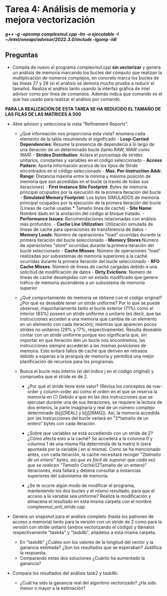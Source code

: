 # Tarea 4: Análisis de memoria y mejora vectorización
##### g++ -g -openmp complexmul.cpp -lm -o ejecutable -I ~/intel/oneapi/advisor/2022.3.0/include -lgomp -ldl
## Preguntas

* Compila de nuevo el programa complexmul.cpp **sin vectorizar** y genera un análisis de memoria marcando los bucles del cómputo que realizan la mutliplicación de números complejos, en concreto marca los bucles de las líneas 27 y 28 (si el análisis se demora mucho prueba a reducir el tamaño). Realiza el análisis tanto usando la interfaz gráfica de intel advisor como por línea de comandos. Además indica que comando es el que has usado para realizar el análisis por comando.

**PARA LA REALIZACIÓN DE ESTA TAREA SE HA REDUCIDO EL TAMAÑO DE LAS FILAS DE LAS MATRICES A 500**

* Abre advisor y selecciona la vista "Refinement Reports".
    * ¿Qué información nos proporciona esta vista? enumera cada elemento de la tabla resumiendo el significado
            - **Loop-Carried Dependencies**: Resume la presencia de dependecia a lo largo de una iteración de un determinado bucle (tanto RAW, WAW como WAR)
            - **Strides Distribution**: Aclara el porcentaje de strides unitarios, constantes y variables en el código seleccionado
            - **Access Pattern**: Aporta información acerca de los tipos de Stride encontrados en el código seleccionado
            - **Max. Per-Instruction Addr. Range**: Distancia máxima entre la mínima y máxima posición de memoria que son accedidas en el bucle (a través de todas sus iteraciones)
            - **First Instance Site Footprint**: Bytes de memoria principal ocupados por la ejecución de la primera iteración del bucle
            - **Simulated Memory Footprint**: Los bytes SIMULADOS de memoria principal ocupados por la ejecución de la primera iteración del bucle (Líneas de caché usadas * Tamaño línea de caché)
            - **Site Name**: Nombre dado en la anotación del código al bloque tratado.
            - **Performance Issues**: Recomendaciones relacionadas con análisis más profundos.
            - **Cache Line Utilization**: Utilización simulada de líneas de cache para operaciones de transferencia de datos
            - **Memory Loads**: Número de operaciones "load" ocurridas durante la primera iteración del bucle seleccionado
            - **Memory Stores**:Número de operaciones "store" ocurridas durante la primera iteración del bucle seleccionado
            - **Cache Misses**: Número de operaciones "load" realizadas por subsistemas de memoria superiores a la caché ocurridas durante la primera iteración del bucle seleccionado
            - **RFO Cache Misses**: Número de líneas de caché cargadas debido a una solicitud de modificación de datos
            - **Dirty Evictions**: Número de líneas de caché desalojadas con un estado modificado que genera tráfico de memoria ascendente a un subsistema de memoria superior
            

    * ¿Qué comportamiento de memoria se obtiene con el código original? ¿Por qué es deseable tener un stride uniforme?
            Por lo que se puede observar, mayoritariamente tanto el bucle exterior (71%) como el interior (83%) poseen un stride uniforme o unitario (es decir, que las instrucciones acceden a una memoria que cambia de un elemento en un elemento con cada iteración); mientras que aparecen pocos strides no unitarios (29% y 17%, respectivamente). 
            Resulta deseable contar con un stride uniforme porque eso significaría que, sin importar en que iteración den un bucle nos encontremos, las instrucciones siempre accederán a las mismas posiciones de memoria. Esto evitará fallos de caché que deriven en retrasos debido a esperas a la jerarquía de memoria y permitirá una mejor planificación de recursos para los programas.


    * Busca el bucle más interno (el del índice j en el código original) y comprueba que el stride es de 2.
        * ¿Por qué el stride tiene este valor? (Revisa los conceptos de row-order y column-order así como el orden en el que se reserva la memoria en C)
            Debido a que en las dos instrucciones que se ejecutan durante una de sus iteraciones, se requiere la lectura de dos enteros, la parte imaginaria y real de un número complejo determinado (b[j][REAL] y b[j][IMAG]). Así, la memoria accedida por las instrucciones del bucle variará en "2*tamaño de un entero" bytes con cada iteración.

        * ¿Sobre que variables se está accediendo con un stride de 2? ¿Cómo afecta esto a la caché?
            Se accederá a la columna 0 y columna 1 de una misma fila determinda de la matriz b (será apuntada por la variable j en sí misma). Como se ha mencionado antes, con cada iteración, la caché necesitará recoger "2*tamaño de un entero" bytes, así que es fácil de suponer que cada vez que se realicen "Tamaño Caché/(2*Tamaño de un entero)" iteraciones, ésta fallará y deberá consultar a instancias superiores del subsistema de memoria.

        * ¿Se te ocurre algún modo de modificar el programa, manteniendo los dos bucles y el mismo resultado, para que
        el acceso a la variable sea uniforme? Realiza la modificación y almacena el resultado en esta misma carpeta con el nombre complexmul_unit_stride.cpp.


        
* Genera un snapshot para el análisis completo (hasta los patrones de acceso a memoria) tanto para la versión con un stride de 2 como para la versión con stride unitario (ambos vectorizando el código) y llámalos respectivamente "task4a" y "task4b", añádelos a esta misma carpeta. 
    * En "task4b" ¿Cuáles son los valores de la longitud del vector y la ganancia estimada? ¿Son los resultados que se esperaban? Justifica la respuesta.
    * Comparando estas dos soluciones ¿Cuánto ha aumentado la ganancia?

* Compara los resultados del análisis task2 y task4b:
    * ¿Cuál ha sido la ganancia real del algoritmo vectorizado? ¿Ha sido menor o mayor a la estimación?
